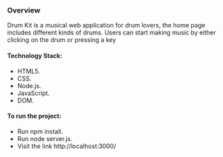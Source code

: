 ### Overview

Drum Kit is a musical web application for drum lovers, the home page includes different kinds of drums. Users can start making music by either clicking on the drum or pressing a key

#### Technology Stack:

- HTML5.
- CSS.
- Node.js.
- JavaScript.
- DOM.

#### To run the project:

- Run npm install.
- Run node server.js.
- Visit the link http://localhost:3000/
